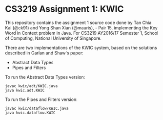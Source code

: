 # CS3219 Assignment 1: KWIC

This repository contains the assignment 1 source code done by Tan Chia Kai (@ck91) and Yong Shan Xian (@mauris), - Pair 15, implementing the Key Word in Context problem in Java. For CS3219 AY2016/17 Semester 1, School of Computing, National University of Singapore.

There are two implementations of the KWIC system, based on the solutions described in Garlan and Shaw's paper:
- Abstract Data Types
- Pipes and Filters

To run the Abstract Data Types version:

    javac kwic/adt/KWIC.java
    java kwic.adt.KWIC

To run the Pipes and Filters version:

    javac kwic/dataflow/KWIC.java
    java kwic.dataflow.KWIC
